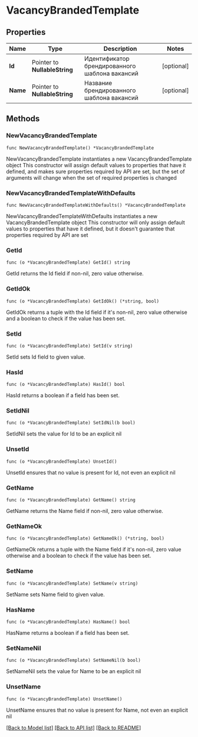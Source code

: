 # VacancyBrandedTemplate

## Properties

Name | Type | Description | Notes
------------ | ------------- | ------------- | -------------
**Id** | Pointer to **NullableString** | Идентификатор брендированного шаблона вакансий | [optional] 
**Name** | Pointer to **NullableString** | Название брендированного шаблона вакансий | [optional] 

## Methods

### NewVacancyBrandedTemplate

`func NewVacancyBrandedTemplate() *VacancyBrandedTemplate`

NewVacancyBrandedTemplate instantiates a new VacancyBrandedTemplate object
This constructor will assign default values to properties that have it defined,
and makes sure properties required by API are set, but the set of arguments
will change when the set of required properties is changed

### NewVacancyBrandedTemplateWithDefaults

`func NewVacancyBrandedTemplateWithDefaults() *VacancyBrandedTemplate`

NewVacancyBrandedTemplateWithDefaults instantiates a new VacancyBrandedTemplate object
This constructor will only assign default values to properties that have it defined,
but it doesn't guarantee that properties required by API are set

### GetId

`func (o *VacancyBrandedTemplate) GetId() string`

GetId returns the Id field if non-nil, zero value otherwise.

### GetIdOk

`func (o *VacancyBrandedTemplate) GetIdOk() (*string, bool)`

GetIdOk returns a tuple with the Id field if it's non-nil, zero value otherwise
and a boolean to check if the value has been set.

### SetId

`func (o *VacancyBrandedTemplate) SetId(v string)`

SetId sets Id field to given value.

### HasId

`func (o *VacancyBrandedTemplate) HasId() bool`

HasId returns a boolean if a field has been set.

### SetIdNil

`func (o *VacancyBrandedTemplate) SetIdNil(b bool)`

 SetIdNil sets the value for Id to be an explicit nil

### UnsetId
`func (o *VacancyBrandedTemplate) UnsetId()`

UnsetId ensures that no value is present for Id, not even an explicit nil
### GetName

`func (o *VacancyBrandedTemplate) GetName() string`

GetName returns the Name field if non-nil, zero value otherwise.

### GetNameOk

`func (o *VacancyBrandedTemplate) GetNameOk() (*string, bool)`

GetNameOk returns a tuple with the Name field if it's non-nil, zero value otherwise
and a boolean to check if the value has been set.

### SetName

`func (o *VacancyBrandedTemplate) SetName(v string)`

SetName sets Name field to given value.

### HasName

`func (o *VacancyBrandedTemplate) HasName() bool`

HasName returns a boolean if a field has been set.

### SetNameNil

`func (o *VacancyBrandedTemplate) SetNameNil(b bool)`

 SetNameNil sets the value for Name to be an explicit nil

### UnsetName
`func (o *VacancyBrandedTemplate) UnsetName()`

UnsetName ensures that no value is present for Name, not even an explicit nil

[[Back to Model list]](../README.md#documentation-for-models) [[Back to API list]](../README.md#documentation-for-api-endpoints) [[Back to README]](../README.md)


